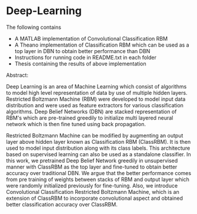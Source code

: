# Deep-Learning

The following contains
 - A MATLAB implementation of Convolutional Classification RBM
 - A Theano implementation of Classification RBM which can be used as 
   a top layer in DBN to obtain better performance than DBN
 - Instructions for running code in README.txt in each folder  
 - Thesis containing the results of above implementation

Abstract:

Deep Learning is an area of Machine Learning which consist of algorithms to model high level representation of data by use of multiple hidden layers. Restricted Boltzmann Machine (RBM) were developed to model input data distribution and were used as feature extractors for various classification algorithms. Deep Belief Networks (DBN) are stacked representation of RBM's which are pre-trained greedily to initialize multi layered neural network which is then fine tuned using back propagation.

Restricted Boltzmann Machine can be modified by augmenting an output layer above hidden layer known as Classification RBM (ClassRBM). It is then used to model input distribution along with its class labels. This architecture based on supervised learning can also be used as a standalone classifier. In this work, we pretrained Deep Belief Network greedily in unsupervised manner with ClassRBM as the top layer and fine-tuned to obtain better accuracy over traditional DBN. We argue that the better performance comes from pre training of weights between stacks of RBM and output layer which were randomly initialized previously for fine-tuning. Also, we introduce Convolutional Classification Restricted Boltzmann Machine, which is an extension of ClassRBM to  incorporate convolutional aspect and obtained better classification accuracy over ClassRBM.

